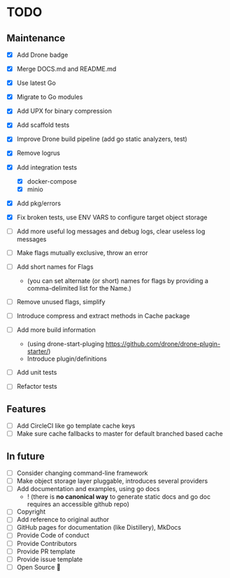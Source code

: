 # TODO

## Maintenance

- [x] Add Drone badge
- [x] Merge DOCS.md and README.md
- [x] Use latest Go
- [x] Migrate to Go modules
- [x] Add UPX for binary compression
- [x] Add scaffold tests
- [x] Improve Drone build pipeline (add go static analyzers, test)
- [x] Remove logrus
- [x] Add integration tests
  - [x] docker-compose
  - [x] minio
- [x] Add pkg/errors
- [x] Fix broken tests, use ENV VARS to configure target object storage
- [ ] Add more useful log messages and debug logs, clear useless log messages

- [ ] Make flags mutually exclusive, throw an error
- [ ] Add short names for Flags
  - (you can set alternate (or short) names for flags by providing a comma-delimited list for the Name.)
- [ ] Remove unused flags, simplify

- [ ] Introduce compress and extract methods in Cache package
- [ ] Add more build information

  - (using drone-start-pluging https://github.com/drone/drone-plugin-starter/)
  - Introduce plugin/definitions

- [ ] Add unit tests
- [ ] Refactor tests

## Features

- [ ] Add CircleCI like go template cache keys
- [ ] Make sure cache fallbacks to master for default branched based cache

## In future

- [ ] Consider changing command-line framework
- [ ] Make object storage layer pluggable, introduces several providers
- [ ] Add documentation and examples, using go docs
  - ! (there is **no canonical way** to generate static docs and go doc requires an accessible github repo)
- [ ] Copyright
- [ ] Add reference to original author
- [ ] GitHub pages for documentation (like Distillery), MkDocs
- [ ] Provide Code of conduct
- [ ] Provide Contributors
- [ ] Provide PR template
- [ ] Provide issue template
- [ ] Open Source :tada:
